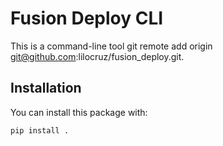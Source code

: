 # Fusion Deploy CLI

This is a command-line tool git remote add origin git@github.com:lilocruz/fusion_deploy.git.

## Installation

You can install this package with:

```bash
pip install .
